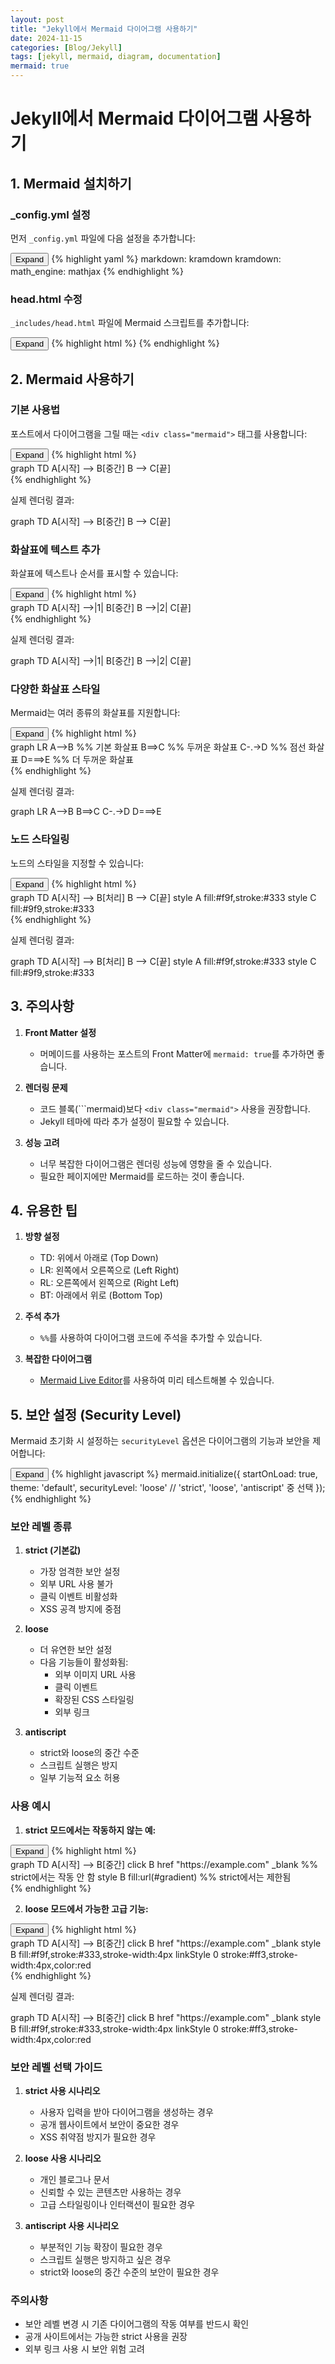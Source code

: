 ```yaml
---
layout: post
title: "Jekyll에서 Mermaid 다이어그램 사용하기"
date: 2024-11-15
categories: [Blog/Jekyll]
tags: [jekyll, mermaid, diagram, documentation]
mermaid: true
---
```


# Jekyll에서 Mermaid 다이어그램 사용하기

## 1. Mermaid 설치하기

### _config.yml 설정
먼저 `_config.yml` 파일에 다음 설정을 추가합니다:

<div class="code-block-container">
    <button class="code-toggle">Expand</button>
    {% highlight yaml %}
markdown: kramdown
kramdown:
  math_engine: mathjax
    {% endhighlight %}
</div>

### head.html 수정
`_includes/head.html` 파일에 Mermaid 스크립트를 추가합니다:

<div class="code-block-container">
    <button class="code-toggle">Expand</button>
    {% highlight html %}
<!-- Mermaid -->
<script src="https://cdn.jsdelivr.net/npm/mermaid/dist/mermaid.min.js"></script>
<script>
  document.addEventListener("DOMContentLoaded", function () {
    mermaid.initialize({
      startOnLoad: true,
      theme: 'default',
      securityLevel: 'loose'
    });
  });
</script>
    {% endhighlight %}
</div>

## 2. Mermaid 사용하기

### 기본 사용법
포스트에서 다이어그램을 그릴 때는 `<div class="mermaid">` 태그를 사용합니다:

<div class="code-block-container">
    <button class="code-toggle">Expand</button>
    {% highlight html %}
<div class="mermaid">
graph TD
    A[시작] --> B[중간]
    B --> C[끝]
</div>
    {% endhighlight %}
</div>

실제 렌더링 결과:
<div class="mermaid">
graph TD
    A[시작] --> B[중간]
    B --> C[끝]
</div>

### 화살표에 텍스트 추가
화살표에 텍스트나 순서를 표시할 수 있습니다:

<div class="code-block-container">
    <button class="code-toggle">Expand</button>
    {% highlight html %}
<div class="mermaid">
graph TD
    A[시작] -->|1| B[중간]
    B -->|2| C[끝]
</div>
    {% endhighlight %}
</div>

실제 렌더링 결과:
<div class="mermaid">
graph TD
    A[시작] -->|1| B[중간]
    B -->|2| C[끝]
</div>

### 다양한 화살표 스타일
Mermaid는 여러 종류의 화살표를 지원합니다:

<div class="code-block-container">
    <button class="code-toggle">Expand</button>
    {% highlight html %}
<div class="mermaid">
graph LR
    A-->B      %% 기본 화살표
    B==>C      %% 두꺼운 화살표
    C-.->D     %% 점선 화살표
    D===>E     %% 더 두꺼운 화살표
</div>
    {% endhighlight %}
</div>

실제 렌더링 결과:
<div class="mermaid">
graph LR
    A-->B
    B==>C
    C-.->D
    D===>E
</div>

### 노드 스타일링
노드의 스타일을 지정할 수 있습니다:

<div class="code-block-container">
    <button class="code-toggle">Expand</button>
    {% highlight html %}
<div class="mermaid">
graph TD
    A[시작] --> B[처리]
    B --> C[끝]
    style A fill:#f9f,stroke:#333
    style C fill:#9f9,stroke:#333
</div>
    {% endhighlight %}
</div>

실제 렌더링 결과:
<div class="mermaid">
graph TD
    A[시작] --> B[처리]
    B --> C[끝]
    style A fill:#f9f,stroke:#333
    style C fill:#9f9,stroke:#333
</div>

## 3. 주의사항

1. **Front Matter 설정**
   - 머메이드를 사용하는 포스트의 Front Matter에 `mermaid: true`를 추가하면 좋습니다.

2. **렌더링 문제**
   - 코드 블록(\`\`\`mermaid)보다 `<div class="mermaid">` 사용을 권장합니다.
   - Jekyll 테마에 따라 추가 설정이 필요할 수 있습니다.

3. **성능 고려**
   - 너무 복잡한 다이어그램은 렌더링 성능에 영향을 줄 수 있습니다.
   - 필요한 페이지에만 Mermaid를 로드하는 것이 좋습니다.

## 4. 유용한 팁

1. **방향 설정**
   - TD: 위에서 아래로 (Top Down)
   - LR: 왼쪽에서 오른쪽으로 (Left Right)
   - RL: 오른쪽에서 왼쪽으로 (Right Left)
   - BT: 아래에서 위로 (Bottom Top)

2. **주석 추가**
   - `%%`를 사용하여 다이어그램 코드에 주석을 추가할 수 있습니다.

3. **복잡한 다이어그램**
   - [Mermaid Live Editor](https://mermaid.live/)를 사용하여 미리 테스트해볼 수 있습니다.

## 5. 보안 설정 (Security Level)

Mermaid 초기화 시 설정하는 `securityLevel` 옵션은 다이어그램의 기능과 보안을 제어합니다:

<div class="code-block-container">
    <button class="code-toggle">Expand</button>
    {% highlight javascript %}
mermaid.initialize({
    startOnLoad: true,
    theme: 'default',
    securityLevel: 'loose'  // 'strict', 'loose', 'antiscript' 중 선택
});
    {% endhighlight %}
</div>

### 보안 레벨 종류

1. **strict (기본값)**
   - 가장 엄격한 보안 설정
   - 외부 URL 사용 불가
   - 클릭 이벤트 비활성화
   - XSS 공격 방지에 중점

2. **loose**
   - 더 유연한 보안 설정
   - 다음 기능들이 활성화됨:
     - 외부 이미지 URL 사용
     - 클릭 이벤트
     - 확장된 CSS 스타일링
     - 외부 링크

3. **antiscript**
   - strict와 loose의 중간 수준
   - 스크립트 실행은 방지
   - 일부 기능적 요소 허용

### 사용 예시

1. **strict 모드에서는 작동하지 않는 예:**
<div class="code-block-container">
    <button class="code-toggle">Expand</button>
    {% highlight html %}
<div class="mermaid">
graph TD
    A[시작] --> B[중간]
    click B href "https://example.com" _blank    %% strict에서는 작동 안 함
    style B fill:url(#gradient)                  %% strict에서는 제한됨
</div>
    {% endhighlight %}
</div>

2. **loose 모드에서 가능한 고급 기능:**
<div class="code-block-container">
    <button class="code-toggle">Expand</button>
    {% highlight html %}
<div class="mermaid">
graph TD
    A[시작] --> B[중간]
    click B href "https://example.com" _blank
    style B fill:#f9f,stroke:#333,stroke-width:4px
    linkStyle 0 stroke:#ff3,stroke-width:4px,color:red
</div>
    {% endhighlight %}
</div>

실제 렌더링 결과:
<div class="mermaid">
graph TD
    A[시작] --> B[중간]
    click B href "https://example.com" _blank
    style B fill:#f9f,stroke:#333,stroke-width:4px
    linkStyle 0 stroke:#ff3,stroke-width:4px,color:red
</div>

### 보안 레벨 선택 가이드

1. **strict 사용 시나리오**
   - 사용자 입력을 받아 다이어그램을 생성하는 경우
   - 공개 웹사이트에서 보안이 중요한 경우
   - XSS 취약점 방지가 필요한 경우

2. **loose 사용 시나리오**
   - 개인 블로그나 문서
   - 신뢰할 수 있는 콘텐츠만 사용하는 경우
   - 고급 스타일링이나 인터랙션이 필요한 경우

3. **antiscript 사용 시나리오**
   - 부분적인 기능 확장이 필요한 경우
   - 스크립트 실행은 방지하고 싶은 경우
   - strict와 loose의 중간 수준의 보안이 필요한 경우

### 주의사항
- 보안 레벨 변경 시 기존 다이어그램의 작동 여부를 반드시 확인
- 공개 사이트에서는 가능한 strict 사용을 권장
- 외부 링크 사용 시 보안 위험 고려